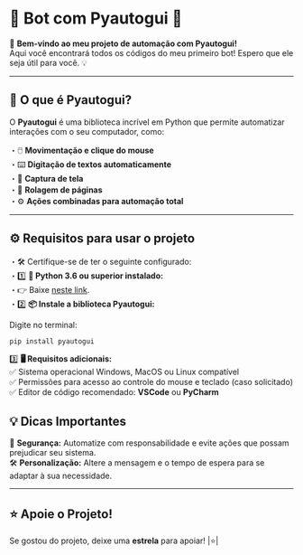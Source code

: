 # **🤖 Bot com Pyautogui 🚀**  

🎉 **Bem-vindo ao meu projeto de automação com Pyautogui!**  
Aqui você encontrará todos os códigos do meu primeiro bot! Espero que ele seja útil para você. 💡  

---

## **🤔 O que é Pyautogui?**

O **Pyautogui** é uma biblioteca incrível em Python que permite automatizar interações com o seu computador, como:  

・🖱️ **Movimentação e clique do mouse**  
・⌨️ **Digitação de textos automaticamente**  
・📸 **Captura de tela**  
・📜 **Rolagem de páginas**  
・⚙️ **Ações combinadas para automação total**  

---

## **⚙️ Requisitos para usar o projeto**  

・🛠️ Certifique-se de ter o seguinte configurado:  
・1️⃣ **🐍 Python 3.6 ou superior instalado:**  
・👉 Baixe [neste link](https://www.python.org/downloads/).  
・2️⃣ **📦 Instale a biblioteca Pyautogui:**  

Digite no terminal:  
```bash
pip install pyautogui
```  

3️⃣ **🖥️ Requisitos adicionais:**  
✅ Sistema operacional Windows, MacOS ou Linux compatível  
✅ Permissões para acesso ao controle do mouse e teclado (caso solicitado)  
✅ Editor de código recomendado: **VSCode** ou **PyCharm**  

## **💡 Dicas Importantes**

🔐 **Segurança:** Automatize com responsabilidade e evite ações que possam prejudicar seu sistema.  
🛠️ **Personalização:** Altere a mensagem e o tempo de espera para se adaptar à sua necessidade.  

---

## **⭐ Apoie o Projeto!**

Se gostou do projeto, deixe uma **estrela** para apoiar! |⭐| 
